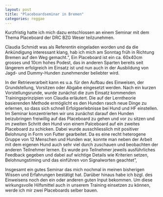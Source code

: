 ```yaml
---
layout: post
title: "Placeboardseminar in Bremen"
categories: reggae
---
```


Kurzfristig hatte ich mich dazu entschlossen an einem Seminar mit dem Thema Placeboard der DRC BZG Weser teilzunehmen.

Claudia Schmidt was als Referentin eingeladen worden und da die Ankündigung interessant klang, hab ich mich am Sonntag früh in Richtung Bremen auf den Weg gemacht.”, Ein Placeboard ist ein ca. 60x40cm grosses und 10cm hohes Podest, das in anderen Sparten bereits seit längerem erfolgreich im Einsatz ist und nun auch in der Ausbildung von Jagd- und Dummy-Hunden zunehmender beliebter wird. 

In der Retrieverarbeit kann es u.a. für den Aufbau des Einweisen, der Grundstellung, Vorsitzen oder Abgabe eingesetzt werden. Nach ein kurzen Vorstellungsrunde, wurde zunächst die zum Einsatz kommenden Trainingsprinzipien von Claudia erläutert. Die auf der Lerntheorie basierenden Methode ermöglicht es den Hunden rasch neue Dinge zu erlernen, so dass sich schnell Erfolgserlebnisse bei Hund und HF einstellen. Im Seminar konzentrierten wir uns zunächst darauf den Hunden beizubringen freiwillig auf das Placeboard zu gehen und vor zu sitzen und im zweiten Schritt den Hund von einem Palceboard auf ein zweites Placeboard zu schicken. Dabei wurde ausschliesslich mit positiver Belohnung in Form von Futter gearbeitet. Da es eine recht heterogene Gruppe von 12 Menschen und Hunden war, konnte man neben der Arbeit mit dem eigenen Hund auch sehr viel durch zuschauen und beobachten der anderen Teilnehmer lernen. Es wurde pro Teilnehmer jeweils ausführliches Feedback gegeben und dabei auf wichtige Details wie Kriterien setzen, Belohnungstiming und das einführen von Signalworten geachtet”,

Insgesamt ein gutes Seminar das mich nochmal in meinen bisherigen Wissen und Erfahrungen bestätigt hat. Darüber hinaus habe ich bzgl. des Einweisens noch den ein oder anderen guten Input bekommen. Um diese wirkungsvolle Hilfsmittel auch in unserem Training einsetzen zu können, werde ich mir zwei Placeboards selber bauen.
